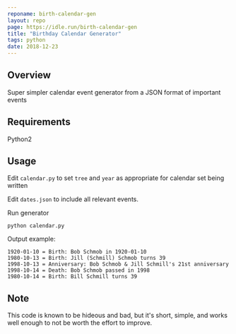 ```yaml
---
reponame: birth-calendar-gen
layout: repo
page: https://idle.run/birth-calendar-gen
title: "Birthday Calendar Generator"
tags: python
date: 2018-12-23
---
```


## Overview

Super simpler calendar event generator from a JSON format of important events

## Requirements

Python2

##

## Usage

Edit `calendar.py` to set `tree` and `year` as appropriate for calendar set being written

Edit `dates.json` to include all relevant events.

Run generator

```
python calendar.py
```

Output example:

```
1920-01-10 = Birth: Bob Schmob in 1920-01-10
1980-10-13 = Birth: Jill (Schmill) Schmob turns 39
1998-10-13 = Anniversary: Bob Schmob & Jill Schmill's 21st anniversary
1998-10-14 = Death: Bob Schmob passed in 1998
1980-10-14 = Birth: Bill Schmill turns 39
```

## Note

This code is known to be hideous and bad, but it's short, simple, and works well enough to not be worth the effort to improve.
